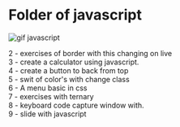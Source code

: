 # Folder of javascript

![gif javascript](https://ronanlopes.me/wp-content/uploads/2020/11/javascript.png)


2 - exercises of border with this changing on live<br>
3 - create a calculator using javascript.<br>
4 - create a button to back from top<br>
5 - swit of color's with change class<br>
6 - A menu basic in css<br>
7 - exercises with ternary<br>
8 - keyboard code capture window with.<br>
9 - slide with javascript<br>
